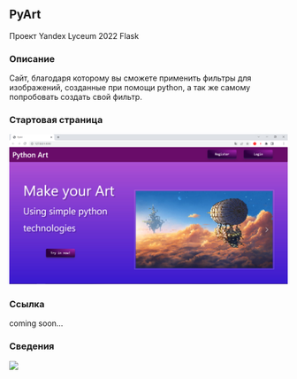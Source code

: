 ## PyArt
Проект Yandex Lyceum 2022 Flask
### Описание
Сайт, благодаря которому вы сможете применить фильтры для изображений,
созданные при помощи python, а так же самому попробовать создать свой фильтр.
### Стартовая страница
![Стартовая страница](https://github.com/Milk-Gang123/WEB_Project/blob/main/materials/images/start_page.png?raw=true)
### Ссылка
coming soon...
### Сведения
[![](https://tokei.rs/b1/github/Milk-Gang123/WEB_Project)](https://github.com/Milk-Gang123/WEB_Project)